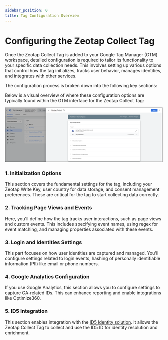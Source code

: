 ```yaml
---
sidebar_position: 0
title: Tag Configuration Overview
---
```


# Configuring the Zeotap Collect Tag

Once the Zeotap Collect Tag is added to your Google Tag Manager (GTM) workspace, detailed configuration is required to tailor its functionality to your specific data collection needs. This involves setting up various options that control how the tag initializes, tracks user behavior, manages identities, and integrates with other services.

The configuration process is broken down into the following key sections:

Below is a visual overview of where these configuration options are typically found within the GTM interface for the Zeotap Collect Tag:

![Overview of Zeotap Collect Tag configuration options in GTM](../../../../static/img/GTM/GTM_ConfigurationOptions.png)

### 1. Initialization Options
This section covers the fundamental settings for the tag, including your Zeotap Write Key, user country for data storage, and consent management preferences. These are critical for the tag to start collecting data correctly.

### 2. Tracking Page Views and Events
Here, you'll define how the tag tracks user interactions, such as page views and custom events. This includes specifying event names, using regex for event matching, and managing properties associated with these events.

### 3. Login and Identities Settings
This part focuses on how user identities are captured and managed. You'll configure settings related to login events, hashing of personally identifiable information (PII) like email or phone numbers.

### 4. Google Analytics Configuration
If you use Google Analytics, this section allows you to configure settings to capture GA-related IDs. This can enhance reporting and enable integrations like Optimize360.

### 5. ID5 Integration
This section enables integration with the [ID5 Identity solution](https://www.id5.io/). It allows the Zeotap Collect Tag to collect and use the ID5 ID for identity resolution and enrichment.
